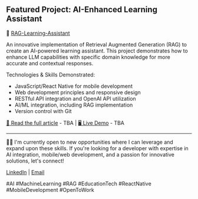 ## Featured Project: AI-Enhanced Learning Assistant

🚀 [RAG-Learning-Assistant](https://github.com/timesaversolutions-ai/TutorBot)

An innovative implementation of Retrieval Augmented Generation (RAG) to create an AI-powered learning assistant. This project demonstrates how to enhance LLM capabilities with specific domain knowledge for more accurate and contextual responses.

Technologies & Skills Demonstrated:
- JavaScript/React Native for mobile development
- Web development principles and responsive design
- RESTful API integration and OpenAI API utilization
- AI/ML integration, including RAG implementation
- Version control with Git

[📖 Read the full article](link-to-blog-post) - TBA | [🖥️ Live Demo](link-to-demo) - TBA

---

👨‍💻 I'm currently open to new opportunities where I can leverage and expand upon these skills. If you're looking for a developer with expertise in AI integration, mobile/web development, and a passion for innovative solutions, let's connect!

[LinkedIn](https://www.linkedin.com/in/justin-black-21b08812b/) | [Email](justin.black@tsaversolutions.net)

#AI #MachineLearning #RAG #EducationTech #ReactNative #MobileDevelopment #OpenToWork
